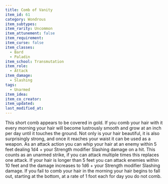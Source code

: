 ```yaml
---
title: Comb of Vanity
item_id: 61
category: Wondrous
item_subtypes:
item_rarity: Uncommon
item_attunement: false
item_requirement:
item_curse: false
item_classes:
  - Bard
  - Paladin
item_school: Transmutation
item_role:
  - Attack
item_damage:
  - Slashing
tags:
  - Unarmed
item_idea:
item_co_creator:
item_updated:
last_modified_at:
---
```


This short comb appears to be covered in gold. If you comb your hair with it every morning your hair will become lustrously smooth and grow at an inch per day until it touches the ground. Not only is your hair beautiful, it is also surprisingly strong, and once it reaches your waist it can be used as a weapon. As an attack action you can whip your hair at an enemy within 5 feet dealing 1d4 + your Strength modifier Slashing damage on a hit. This counts as an unarmed strike, if you can attack multiple times this replaces one attack.
If your hair is longer than 5 feet you can attack enemies within 10 feet and the damage increases to 1d6 + your Strength modifier Slashing damage.
If you fail to comb your hair in the morning your hair begins to fall out, starting at the bottom, at a rate of 1 foot each for day you do not comb.
